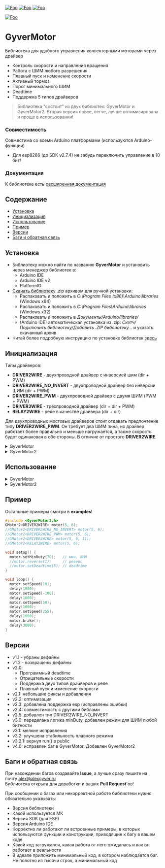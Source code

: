 [![Foo](https://img.shields.io/badge/Version-4.0-brightgreen.svg?style=flat-square)](#versions)
[![Foo](https://img.shields.io/badge/Website-AlexGyver.ru-blue.svg?style=flat-square)](https://alexgyver.ru/)
[![Foo](https://img.shields.io/badge/%E2%82%BD$%E2%82%AC%20%D0%9D%D0%B0%20%D0%BF%D0%B8%D0%B2%D0%BE-%D1%81%20%D1%80%D1%8B%D0%B1%D0%BA%D0%BE%D0%B9-orange.svg?style=flat-square)](https://alexgyver.ru/support_alex/)

[![Foo](https://img.shields.io/badge/README-ENGLISH-brightgreen.svg?style=for-the-badge)](https://github-com.translate.goog/GyverLibs/GyverMotor?_x_tr_sl=ru&_x_tr_tl=en)

# GyverMotor
Библиотека для удобного управления коллекторными моторами через драйвер
- Контроль скорости и направления вращения
- Работа с ШИМ любого разрешения
- Плавный пуск и изменение скорости
- Активный тормоз
- Порог минимального ШИМ
- Deadtime
- Поддержка 5 типов драйверов

> Библиотека "состоит" из двух библиотек: GyverMotor и GyverMotor2. Вторая версия новее, легче, лучше оптимизирована и проще в использовании!

### Совместимость
Совместима со всеми Arduino платформами (используются Arduino-функции)
- Для esp8266 (до SDK v2.7.4) не забудь переключить управление в 10 бит!

### Документация
К библиотеке есть [расширенная документация](https://alexgyver.ru/GyverMotor/)

## Содержание
- [Установка](#install)
- [Инициализация](#init)
- [Использование](#usage)
- [Пример](#example)
- [Версии](#versions)
- [Баги и обратная связь](#feedback)

<a id="install"></a>
## Установка
- Библиотеку можно найти по названию **GyverMotor** и установить через менеджер библиотек в:
    - Arduino IDE
    - Arduino IDE v2
    - PlatformIO
- [Скачать библиотеку](https://github.com/GyverLibs/GyverMotor/archive/refs/heads/main.zip) .zip архивом для ручной установки:
    - Распаковать и положить в *C:\Program Files (x86)\Arduino\libraries* (Windows x64)
    - Распаковать и положить в *C:\Program Files\Arduino\libraries* (Windows x32)
    - Распаковать и положить в *Документы/Arduino/libraries/*
    - (Arduino IDE) автоматическая установка из .zip: *Скетч/Подключить библиотеку/Добавить .ZIP библиотеку…* и указать скачанный архив
- Читай более подробную инструкцию по установке библиотек [здесь](https://alexgyver.ru/arduino-first/#%D0%A3%D1%81%D1%82%D0%B0%D0%BD%D0%BE%D0%B2%D0%BA%D0%B0_%D0%B1%D0%B8%D0%B1%D0%BB%D0%B8%D0%BE%D1%82%D0%B5%D0%BA)

<a id="init"></a>
## Инициализация
Типы драйверов:
- **DRIVER2WIRE** - двухпроводной драйвер с инверсией шим (dir + PWM)
- **DRIVER2WIRE_NO_INVERT** - двухпроводной драйвер без инверсии ШИМ (dir + PWM)
- **DRIVER2WIRE_PWM** - двухпроводной драйвер с двумя ШИМ (PWM + PWM)
- **DRIVER3WIRE** - трёхпроводной драйвер (dir + dir + PWM)
- **RELAY2WIRE** - реле в качестве драйвера (dir + dir)

Для двухпроводных мостовых драйверов стоит отдавать предпочтение типу **DRIVER2WIRE_PWM**. Он требует два ШИМ пина, 
но драйвер работает более правильно и меньше нагружается, а также скорость будет одинаковая в обе стороны. В отличие от простого **DRIVER2WIRE**.
    
<details>
<summary>GyverMotor</summary>

```cpp
// варианты инициализации в зависимости от типа драйвера:
GMotor motor(DRIVER2WIRE, dig_pin, PWM_pin, (LOW / HIGH) );
GMotor motor(DRIVER2WIRE_NO_INVERT, dig_pin, PWM_pin, (LOW / HIGH) );
GMotor motor(DRIVER3WIRE, dig_pin_A, dig_pin_B, PWM_pin, (LOW/HIGH) );
GMotor motor(RELAY2WIRE, dig_pin_A, dig_pin_B, (LOW/HIGH) );
/*
  dig_pin, dig_pin_A, dig_pin_B - любой цифровой пин МК
  PWM_pin - любой ШИМ пин МК
  LOW / HIGH - уровень драйвера. Если при увеличении скорости мотор наоборот тормозит - смени уровень
*/
```
</details>

<details>
<summary>GyverMotor2</summary>

```cpp
GMotor2<тип> motor(пин1, пин2, пин3);               // разрядность ШИМ 8 бит (0.. 255)
GMotor2<тип, разрядность> motor(пин1, пин2, пин3);  // общий случай, разрядность ШИМ в битах

// типы и количество пинов в зависимости от драйвера
GMotor2<DRIVER2WIRE> motor(GPIO, PWM);
GMotor2<DRIVER2WIRE_NO_INVERT> motor(GPIO, PWM);
GMotor2<DRIVER2WIRE_PWM> motor(PWM, PWM);
GMotor2<DRIVER3WIRE> motor(GPIO, GPIO, PWM);
GMotor2<RELAY2WIRE> motor(GPIO, GPIO);
```
</details>

<a id="usage"></a>
## Использование
<details>
<summary>GyverMotor</summary>

```cpp
GMotor(GM_driverType type, int8_t param1 = _GM_NC, int8_t param2 = _GM_NC, int8_t param3 = _GM_NC, int8_t param4 = _GM_NC);
// три варианта создания объекта в зависимости от драйвера:
// GMotor motor(DRIVER2WIRE, dig_pin, PWM_pin, (LOW/HIGH) )
// GMotor motor(DRIVER3WIRE, dig_pin_A, dig_pin_B, PWM_pin, (LOW/HIGH) )
// GMotor motor(RELAY2WIRE, dig_pin_A, dig_pin_B, (LOW/HIGH) )

// установка скорости -255..255 (8 бит) и -1023..1023 (10 бит)
void setSpeed(int16_t duty);

// сменить режим работы мотора:	
// FORWARD - вперёд
// BACKWARD - назад
// STOP - остановить
// BRAKE - активный тормоз
// AUTO - подчиняется setSpeed (-255.. 255)
void setMode(GM_workMode mode);

// направление вращения	
// NORM - обычное
// REVERSE - обратное
void setDirection(bool direction);

// установить минимальную скважность (при которой мотор начинает крутиться)
void setMinDuty(int duty);

// установить разрешение ШИМ в битах
void setResolution(byte bit);

// установить deadtime (в микросекундах). По умолч 0
void setDeadtime(uint16_t deadtime);	

// установить уровень драйвера (по умолч. HIGH)
void setLevel(int8_t level);			

// плавное изменение к указанной скорости (к значению ШИМ)
void smoothTick(int16_t duty);

// скорость изменения скорости
void setSmoothSpeed(uint8_t speed);	

// возвращает -1 при вращении BACKWARD, 1 при FORWARD и 0 при остановке и торможении
int getState();

// внутренняя переменная скважности для отладки
int16_t _duty = 0;

// свовместимость со старыми версиями
// установить выход в 8 бит
void set8bitMode();		

// установить выход в 10 бит
void set10bitMode();
```

### Логика работы
В setMinDuty() можно установить минимальную скорость (0..255), при которой мотор начинает вращение. 
Дальнейшие настройки скорости будут автоматически масштабироваться с учётом минимальной.  
setDirection() задаёт глобальное направление мотора, которое автоматически влияет на все функции скорости.

#### Обычный режим
Запускается setMode(FORWARD) для движения вперёд, setMode(BACKWARD) - назад. 
Скорость устанавливается в setSpeed() либо run(FORWARD/BACKWARD, скорость). Остановить можно setMode(STOP).

#### Авто режим
Запускается setMode(AUTO), скорость задаётся в setSpeed(), поддерживаются отрицательные значения для вращения в другую сторону. 
Остановить можно setMode(STOP).

#### Плавный режим
Для запуска нужно установить setMode(AUTO). В плавном режиме нужно почаще вызывать smoothTick с указанием целевой скорости. При значении 0 мотор сам плавно остановится. 
Для резкой остановки можно использовать setMode(STOP).

</details>

<details>
<summary>GyverMotor2</summary>

```cpp
void setMinDuty(uint16_t mduty);        // установить минимальный ШИМ (умолч. 0)
void setMinDutyPerc(uint16_t mduty);    // установить минимальный ШИМ в % (умолч. 0)
void setDeadtime(uint16_t us);          // установить deadtime в микросекундах (умолч. 0)
void reverse(bool r);                   // реверс направления (умолч. false)

void stop();                            // остановка. Если включен плавный режим, то плавная
void brake();                           // активный тормоз
void setSpeed(int16_t s);               // установить скорость (-макс.. макс)
void setSpeedPerc(int16_t s);           // установить скорость в процентах (-100.. 100%)

int8_t getState();                      // получить статус: мотор крутится (1 и -1), мотор остановлен (0)
int16_t getSpeed();                     // получить текущую скорость мотора

void smoothMode(bool mode);             // установить режим плавного изменения скорости (умолч. false)
void tick();                            // плавное изменение к указанной скорости, вызывать в цикле
void setSmoothSpeed(uint8_t s);         // установить скорость изменения скорости (умолч. 20)
void setSmoothSpeedPerc(uint8_t s);     // установить скорость изменения скорости в процентах
```

### Разрядность ШИМ
В AVR Arduino по умолчанию используется 8-ми битный ШИМ (0.. 255). В esp8266 используется 10-ти битный (0.. 1023). 
При инициализации библиотеки можно настроить нужную разрядность, она может быть любой.

### Скорость
Скорость задаётся в `setSpeed(-макс ШИМ.. макс ШИМ)` в величине ШИМ сигнала, либо в `setSpeedPerc(-100.. 100)` в процентах. Скорость может быть отрицательной, 
тогда мотор будет крутиться в обратную сторону. При значении 0 мотор остановится и драйвер будет отключен.

### Режимы работы
Вызов `stop()` равносилен `setSpeed(0)`. При прямом управлении мотор будет сразу остановлен, при плавном - остановится плавно. Драйвер отключится, вал мотора будет освобождён.  
Вызов `brake()` остановит мотор и переключит драйвер в режим активного торможения (замкнёт мотор через себя). Вал мотора будет сопротивляться вращению.  
Вызов `reverse(true)` инвертирует направление вращения мотора для всех функций.

### Минимальный ШИМ
В `setMinDuty(-макс ШИМ.. макс ШИМ)` можно установить минимальную скорость, при которой мотор начинает вращение, это удобно в большинстве применений. 
Установленная в `setSpeed()` скорость будет автоматически масштабироваться с учётом минимальной. 
Также можно задать минимальную скорость в процентах `setMinDutyPerc(-100.. 100)`.

### Плавный режим
В плавном режиме установленная в `setSpeed()` скорость применяется не сразу, а плавно в течением времени. Для включения 
плавного режима нужно вызвать `smoothMode(true)` и поместить в основном цикле программы функцию-тикер `tick()`. 
Внутри этой функции скорсть будет плавно меняться по встроенному таймеру (период - 50мс). 
Можно настроить скорость изменения скорости - `setSmoothSpeed()` в величинах ШИМ и `setSmoothSpeedPerc()` в процентах.
</details>

<a id="example"></a>
## Пример
Остальные примеры смотри в **examples**!
```cpp
#include <GyverMotor2.h>
GMotor2<DRIVER2WIRE> motor(5, 6);
//GMotor2<DRIVER2WIRE_NO_INVERT> motor(5, 6);
//GMotor2<DRIVER2WIRE_PWM> motor(5, 6);
//GMotor2<DRIVER3WIRE> motor(5, 6, 11);
//GMotor2<RELAY2WIRE> motor(5, 6);

void setup() {
  motor.setMinDuty(70);   // мин. ШИМ
  //motor.reverse(1);     // реверс
  //motor.setDeadtime(5); // deadtime
}

void loop() {
  motor.setSpeed(10);
  delay(1000);
  motor.setSpeed(-100);
  delay(1000);
  motor.setSpeed(50);
  delay(1000);
  motor.setSpeed(255);
  delay(1000);
  motor.brake();
  delay(3000);
}
```

<a id="versions"></a>
## Версии
- v1.1 - убраны дефайны
- v1.2 - возвращены дефайны
- v2.0:
    - Программный deadtime
    - Отрицательные скорости
    - Поддержка двух типов драйверов и реле
    - Плавный пуск и изменение скорости
- v2.1: небольшие фиксы и добавления
- v2.2: оптимизация
- v2.3: добавлена поддержка esp (исправлены ошибки)
- v2.4: совместимость с другими библами
- v2.5: добавлен тип DRIVER2WIRE_NO_INVERT
- v3.0: переделана логика minDuty, добавлен режим для ШИМ любой битности
- v3.1: мелкие исправления
- v3.2: улучшена стабильность плавного режима
- v3.2.1: вернул run() в public
- v4.0: исправлен баг в GyverMotor. Добавлен GyverMotor2

<a id="feedback"></a>
## Баги и обратная связь
При нахождении багов создавайте **Issue**, а лучше сразу пишите на почту [alex@alexgyver.ru](mailto:alex@alexgyver.ru)  
Библиотека открыта для доработки и ваших **Pull Request**'ов!


При сообщении о багах или некорректной работе библиотеки нужно обязательно указывать:
- Версия библиотеки
- Какой используется МК
- Версия SDK (для ESP)
- Версия Arduino IDE
- Корректно ли работают ли встроенные примеры, в которых используются функции и конструкции, приводящие к багу в вашем коде
- Какой код загружался, какая работа от него ожидалась и как он работает в реальности
- В идеале приложить минимальный код, в котором наблюдается баг. Не полотно из тысячи строк, а минимальный код
